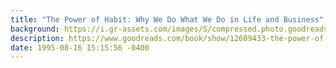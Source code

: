 ```yaml
---
title: "The Power of Habit: Why We Do What We Do in Life and Business"
background: https://i.gr-assets.com/images/S/compressed.photo.goodreads.com/books/1545854312l/12609433._SY75_.jpg
description: https://www.goodreads.com/book/show/12609433-the-power-of-habit
date: 1995-08-16 15:15:56 -0400
---
```

